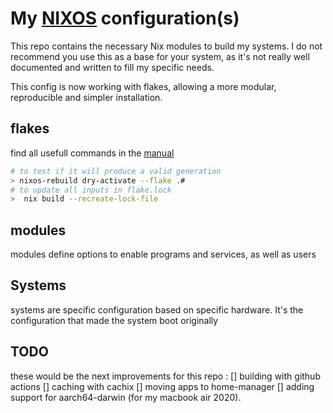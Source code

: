 # My [NIXOS](https://nixos.org/) configuration(s)

This repo contains the necessary Nix modules to build my systems. I do not recommend you use this as a base for your system, as it's not really well documented and written to fill my specific needs.

This config is now working with flakes, allowing a more modular, reproducible and simpler installation.

## flakes
find all usefull commands in the [manual](https://nixos.org/manual/nix/unstable/command-ref/new-cli/nix3-flake-update.html)

```bash
# to test if it will produce a valid generation
> nixos-rebuild dry-activate --flake .#
# to update all inputs in flake.lock
>  nix build --recreate-lock-file
```

## modules

modules define options to enable programs and services, as well as users

## Systems

systems are specific configuration based on specific hardware. It's the configuration that made the system boot originally

## TODO
these would be the next improvements for this repo :
[] building with github actions
[] caching with cachix
[] moving apps to home-manager
[] adding support for aarch64-darwin (for my macbook air 2020).

